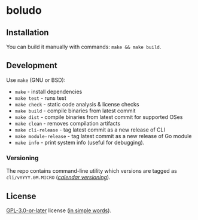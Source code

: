 # boludo

## Installation

You can build it manually with commands: `make && make build`.

## Development

Use `make` (GNU or BSD):

- `make` - install dependencies
- `make test` - runs test
- `make check` - static code analysis & license checks
- `make build` - compile binaries from latest commit
- `make dist` - compile binaries from latest commit for supported OSes
- `make clean` - removes compilation artifacts
- `make cli-release` - tag latest commit as a new release of CLI
- `make module-release` - tag latest commit as a new release of Go module
- `make info` - print system info (useful for debugging).

### Versioning

The repo contains command-line utility which versions are tagged as `cli/vYYYY.0M.MICRO` (_[calendar versioning](https://calver.org/)_).

## License

<!--
Copyright (C) 2023 Maciej Żok

SPDX-License-Identifier: GPL-3.0-or-later
-->

[GPL-3.0-or-later](./LICENSES/GPL-3.0-or-later.txt) license ([in simple words](https://www.tldrlegal.com/license/gnu-general-public-license-v3-gpl-3)).
